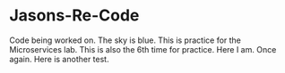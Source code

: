 # Jasons-Re-Code
Code being worked on.
The sky is blue.
This is practice for the Microservices lab.
This is also the 6th time for practice.
Here I am. Once again.
Here is another test.
